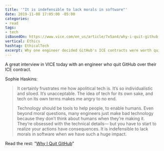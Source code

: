 ```yaml
---
title: '"It is indefensible to lack morals in software"'
date: 2019-11-08 17:05:00 -05:00
categories:
- read
tags:
- tech
isBasedOn: https://www.vice.com/en_us/article/7x5an4/why-i-quit-github
vertical: Ethics
hashtag: EthicalTech
excerpt: Why one engineer decided GitHub's ICE contracts were worth quitting over.
---
```


A great interview in VICE today with an engineer who quit GitHub over their ICE contract.

Sophie Haskins: 
> It certainly frustrates me how apolitical tech is. It’s so individualistic and siloed. It’s unacceptable. The idea of tech for its own sake, and tech on its own terms makes me angry to no end.
>
> Technology should be tools to help people, to enable humans. Even beyond moral questions, many engineers just make bad technology because they don’t think about humans when they’re making it. They’re obsessed with the technical details— but you have to start to realize your actions have consequences. It is indefensible to lack morals in software when we have such a huge impact.

Read the rest: "[Why I Quit GitHub](https://www.vice.com/en_us/article/7x5an4/why-i-quit-github)"
